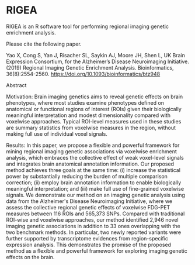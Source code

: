 # RIGEA
RIGEA is an R software tool for performing regional imaging genetic enrichment analysis.

Please cite the following paper.

Yao X, Cong S, Yan J, Risacher SL, Saykin AJ, Moore JH, Shen L, UK Brain Expression Consortium, for the Alzheimer’s Disease Neuroimaging Initiative. (2019) Regional Imaging Genetic Enrichment Analysis. Bioinformatics, 36(8):2554-2560. https://doi.org/10.1093/bioinformatics/btz948  

Abstract

Motivation: Brain imaging genetics aims to reveal genetic effects on brain phenotypes, where most studies examine phenotypes defined on anatomical or functional regions of interest (ROIs) given their biologically meaningful interpretation and modest dimensionality compared with voxelwise approaches. Typical ROI-level measures used in these studies are summary statistics from voxelwise measures in the region, without making full use of individual voxel signals.

Results: In this paper, we propose a flexible and powerful framework for mining regional imaging genetic associations via voxelwise enrichment analysis, which embraces the collective effect of weak voxel-level signals and integrates brain anatomical annotation information. Our proposed method achieves three goals at the same time: (i) increase the statistical power by substantially reducing the burden of multiple comparison correction; (ii) employ brain annotation information to enable biologically meaningful interpretation; and (iii) make full use of fine-grained voxelwise signals. We demonstrate our method on an imaging genetic analysis using data from the Alzheimer's Disease Neuroimaging Initiative, where we assess the collective regional genetic effects of voxelwise FDG-PET measures between 116 ROIs and 565,373 SNPs. Compared with traditional ROI-wise and voxelwise approaches, our method identified 2,946 novel imaging genetic associations in addition to 33 ones overlapping with the two benchmark methods. In particular, two newly reported variants were further supported by transcriptome evidences from region-specific expression analysis. This demonstrates the promise of the proposed method as a flexible and powerful framework for exploring imaging genetic effects on the brain.
